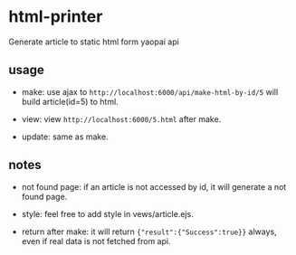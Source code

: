 # html-printer
Generate article to static html form yaopai api

## usage

- make: use ajax to `http://localhost:6000/api/make-html-by-id/5`  will build article(id=5) to html.

- view: view `http://localhost:6000/5.html` after make.

- update: same as make.

## notes

- not found page: if an article is not accessed by id, it will generate a not found page.

- style: feel free to add style in vews/article.ejs.

- return after make: it will return `{"result":{"Success":true}}` always, even if real data is not fetched from api.

